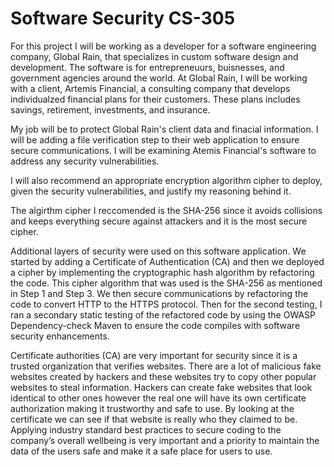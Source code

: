 # Software Security CS-305

For this project I will be working as a developer for a software engineering company, Global Rain, that specializes in custom software design and development. The software is for entrepreneuurs, buisnesses, and government agencies around the world. At Global Rain, I will be working with a client, Artemis Financial, a consulting company that develops individualzed financial plans for their customers. These plans includes savings, retirement, investments, and insurance. 

My job will be to protect Global Rain's client data and finacial information. I will be adding a file verification step to their web application to ensure secure communications. I will be examining Atemis Financial's software to address any security vulnerabilities. 

I will also recommend an appropriate encryption algorithm cipher to deploy, given the security vulnerabilities, and justify my reasoning behind it.  

The algirthm cipher I reccomended is the SHA-256 since it avoids collisions and keeps everything secure against attackers and it is the most secure cipher. 

Additional layers of security were used on this software application. We started by adding a Certificate of Authentication (CA) and then we deployed a cipher by implementing the cryptographic hash algorithm by refactoring the code. This cipher algorithm that was used is the SHA-256 as mentioned in Step 1 and Step 3. We then secure communications by refactoring the code to convert HTTP to the HTTPS protocol. Then for the second testing, I ran a secondary static testing of the refactored code by using the OWASP Dependency-check Maven to ensure the code compiles with software security enhancements.

Certificate authorities (CA) are very important for security since it is a trusted organization that verifies websites. There are a lot of malicious fake websites created by hackers and these websites try to copy other popular websites to steal information. Hackers can create fake websites that look identical to other ones however the real one will have its own certificate authorization making it trustworthy and safe to use. By looking at the certificate we can see if that website is really who they claimed to be.   Applying industry standard best practices to secure coding to the company’s overall wellbeing is very important and a priority to maintain the data of the users safe and make it a safe place for users to use. 

